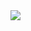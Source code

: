 
<img src="https://render.githubusercontent.com/render/math?math=%5Ctext%7Bparent%7D_i%20%3D%20%5Cfrac%7B%5Ctext%7Bchild%20-%201%7D%7D%7B2%7D%20">
